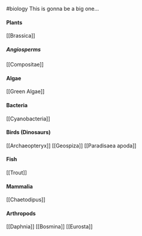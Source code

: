 #biology 
This is gonna be a big one...

#### Plants
[[Brassica]]
##### Angiosperms
[[Compositae]]
#### Algae 
[[Green Algae]]
#### Bacteria
[[Cyanobacteria]]
#### Birds (Dinosaurs)
[[Archaeopteryx]]
[[Geospiza]]
[[Paradisaea apoda]]
#### Fish
[[Trout]]
#### Mammalia
[[Chaetodipus]]
#### Arthropods
[[Daphnia]]
[[Bosmina]]
[[Eurosta]]